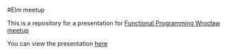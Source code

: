 #Elm meetup

This is a repository for a presentation for [Functional Programming Wrocław meetup](http://www.meetup.com/Functional-Programming-Wroclaw/)


You can view the presentation [here](https://durkiewicz.github.io/elm-meetup/)
